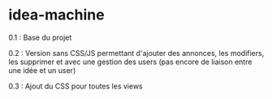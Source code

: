 # idea-machine

0.1 : Base du projet

0.2 : Version sans CSS/JS permettant d'ajouter des annonces, les modifiers, les supprimer et avec une gestion des users (pas encore de liaison entre une idée et un user)

0.3 : Ajout du CSS pour toutes les views
